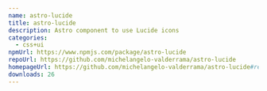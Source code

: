 ```yaml
---
name: astro-lucide
title: astro-lucide
description: Astro component to use Lucide icons
categories:
  - css+ui
npmUrl: https://www.npmjs.com/package/astro-lucide
repoUrl: https://github.com/michelangelo-valderrama/astro-lucide
homepageUrl: https://github.com/michelangelo-valderrama/astro-lucide#readme
downloads: 26
---
```

